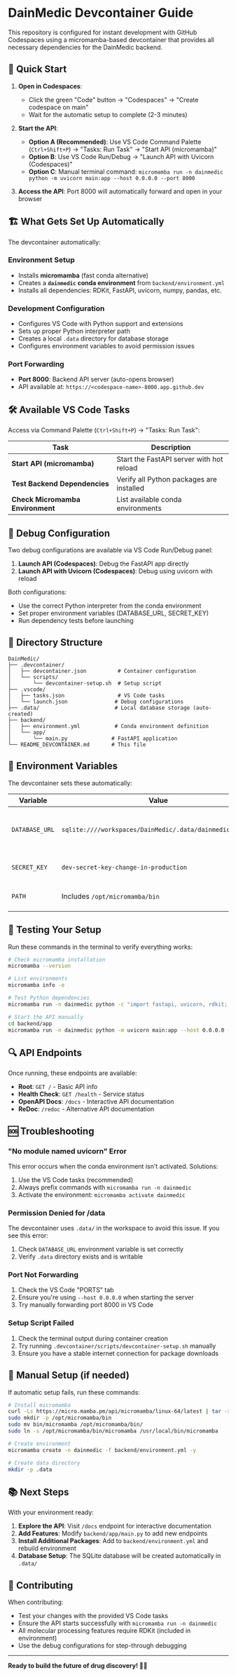 # DainMedic Devcontainer Guide

This repository is configured for instant development with GitHub Codespaces using a micromamba-based devcontainer that provides all necessary dependencies for the DainMedic backend.

## 🚀 Quick Start

1. **Open in Codespaces**: 
   - Click the green "Code" button → "Codespaces" → "Create codespace on main"
   - Wait for the automatic setup to complete (2-3 minutes)

2. **Start the API**:
   - **Option A (Recommended)**: Use VS Code Command Palette (`Ctrl+Shift+P`) → "Tasks: Run Task" → "Start API (micromamba)"
   - **Option B**: Use VS Code Run/Debug → "Launch API with Uvicorn (Codespaces)"
   - **Option C**: Manual terminal command: `micromamba run -n dainmedic python -m uvicorn main:app --host 0.0.0.0 --port 8000`

3. **Access the API**: Port 8000 will automatically forward and open in your browser

## 🏗️ What Gets Set Up Automatically

The devcontainer automatically:

### Environment Setup
- Installs **micromamba** (fast conda alternative)
- Creates a **`dainmedic` conda environment** from `backend/environment.yml`
- Installs all dependencies: RDKit, FastAPI, uvicorn, numpy, pandas, etc.

### Development Configuration  
- Configures VS Code with Python support and extensions
- Sets up proper Python interpreter path
- Creates a local `.data` directory for database storage
- Configures environment variables to avoid permission issues

### Port Forwarding
- **Port 8000**: Backend API server (auto-opens browser)
- API available at: `https://<codespace-name>-8000.app.github.dev`

## 🛠️ Available VS Code Tasks

Access via Command Palette (`Ctrl+Shift+P`) → "Tasks: Run Task":

| Task | Description |
|------|-------------|
| **Start API (micromamba)** | Start the FastAPI server with hot reload |
| **Test Backend Dependencies** | Verify all Python packages are installed |
| **Check Micromamba Environment** | List available conda environments |

## 🐛 Debug Configuration

Two debug configurations are available via VS Code Run/Debug panel:

1. **Launch API (Codespaces)**: Debug the FastAPI app directly
2. **Launch API with Uvicorn (Codespaces)**: Debug using uvicorn with reload

Both configurations:
- Use the correct Python interpreter from the conda environment
- Set proper environment variables (DATABASE_URL, SECRET_KEY)
- Run dependency tests before launching

## 📁 Directory Structure

```
DainMedic/
├── .devcontainer/
│   ├── devcontainer.json          # Container configuration
│   └── scripts/
│       └── devcontainer-setup.sh  # Setup script
├── .vscode/
│   ├── tasks.json                 # VS Code tasks
│   └── launch.json               # Debug configurations
├── .data/                        # Local database storage (auto-created)
├── backend/
│   ├── environment.yml           # Conda environment definition
│   └── app/
│       └── main.py              # FastAPI application
└── README_DEVCONTAINER.md       # This file
```

## 🔧 Environment Variables

The devcontainer sets these automatically:

| Variable | Value | Purpose |
|----------|--------|---------|
| `DATABASE_URL` | `sqlite:////workspaces/DainMedic/.data/dainmedic.sqlite` | Local database to avoid `/data` permission issues |
| `SECRET_KEY` | `dev-secret-key-change-in-production` | Default secret for development |
| `PATH` | Includes `/opt/micromamba/bin` | Access to micromamba commands |

## 🧪 Testing Your Setup

Run these commands in the terminal to verify everything works:

```bash
# Check micromamba installation
micromamba --version

# List environments  
micromamba info -e

# Test Python dependencies
micromamba run -n dainmedic python -c "import fastapi, uvicorn, rdkit; print('✓ Success!')"

# Start the API manually
cd backend/app
micromamba run -n dainmedic python -m uvicorn main:app --host 0.0.0.0 --port 8000
```

## 🔍 API Endpoints

Once running, these endpoints are available:

- **Root**: `GET /` - Basic API info
- **Health Check**: `GET /health` - Service status
- **OpenAPI Docs**: `/docs` - Interactive API documentation  
- **ReDoc**: `/redoc` - Alternative API documentation

## 🆘 Troubleshooting

### "No module named uvicorn" Error
This error occurs when the conda environment isn't activated. Solutions:
1. Use the VS Code tasks (recommended)
2. Always prefix commands with `micromamba run -n dainmedic`
3. Activate the environment: `micromamba activate dainmedic`

### Permission Denied for /data
The devcontainer uses `.data/` in the workspace to avoid this issue. If you see this error:
1. Check `DATABASE_URL` environment variable is set correctly
2. Verify `.data` directory exists and is writable

### Port Not Forwarding
1. Check the VS Code "PORTS" tab
2. Ensure you're using `--host 0.0.0.0` when starting the server
3. Try manually forwarding port 8000 in VS Code

### Setup Script Failed
1. Check the terminal output during container creation
2. Try running `.devcontainer/scripts/devcontainer-setup.sh` manually
3. Ensure you have a stable internet connection for package downloads

## 🔄 Manual Setup (if needed)

If automatic setup fails, run these commands:

```bash
# Install micromamba
curl -Ls https://micro.mamba.pm/api/micromamba/linux-64/latest | tar -xvj bin/micromamba
sudo mkdir -p /opt/micromamba/bin
sudo mv bin/micromamba /opt/micromamba/bin/
sudo ln -s /opt/micromamba/bin/micromamba /usr/local/bin/micromamba

# Create environment
micromamba create -n dainmedic -f backend/environment.yml -y

# Create data directory
mkdir -p .data
```

## 📚 Next Steps

With your environment ready:

1. **Explore the API**: Visit `/docs` endpoint for interactive documentation
2. **Add Features**: Modify `backend/app/main.py` to add new endpoints
3. **Install Additional Packages**: Add to `backend/environment.yml` and rebuild environment
4. **Database Setup**: The SQLite database will be created automatically in `.data/`

## 🤝 Contributing

When contributing:
- Test your changes with the provided VS Code tasks
- Ensure the API starts successfully with `micromamba run -n dainmedic`
- All molecular processing features require RDKit (included in environment)
- Use the debug configurations for step-through debugging

---

**Ready to build the future of drug discovery! 💊🔬**